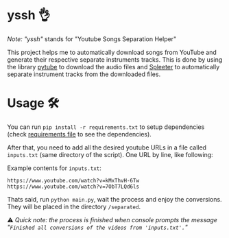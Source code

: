 # yssh 👌

_Note:_ _"yssh"_ stands for "Youtube Songs Separation Helper"

This project helps me to automatically download songs from YouTube and generate their respective separate instruments tracks. This is done by using the library [pytube](https://github.com/pytube/pytube) to download the audio files and [Spleeter](https://github.com/deezer/spleeter) to automatically separate instrument tracks from the downloaded files.

# Usage 🛠
You can run `pip install -r requirements.txt` to setup dependencies (check [requirements file](requirements.txt) to see the dependencies).

After that, you need to add all the desired youtube URLs in a file called `inputs.txt` (same directory of the script). One URL by line, like following:

Example contents for `inputs.txt`:
```plain-text
https://www.youtube.com/watch?v=kMxThvH-6Tw
https://www.youtube.com/watch?v=7ObT7LQd6ls
```

Thats said, run `python main.py`, wait the process and enjoy the conversions. They will be placed in the directory `/separated`.

⚠ _Quick note: the process is finished when console prompts the message "`Finished all conversions of the videos from 'inputs.txt'.`"_
